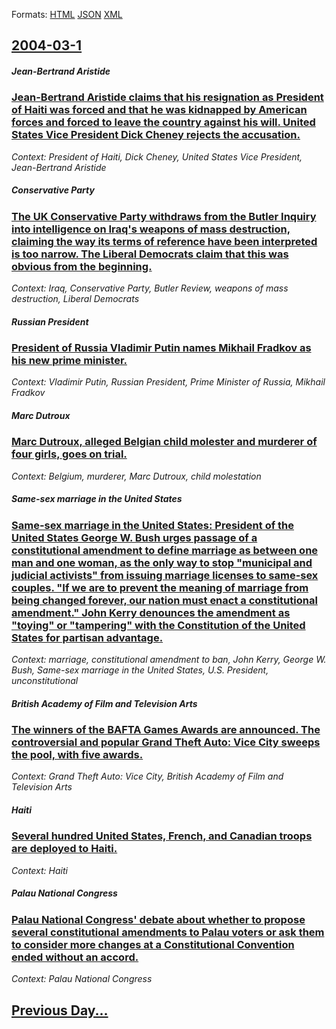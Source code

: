 
Formats: [HTML](2004/03/1/index.html)  [JSON](2004/03/1/index.json)  [XML](2004/03/1/index.xml)  

## [2004-03-1](/news/2004/03/1/index.md)

##### Jean-Bertrand Aristide
### [ Jean-Bertrand Aristide claims that his resignation as President of Haiti was forced and that he was kidnapped by American forces and forced to leave the country against his will. United States Vice President Dick Cheney rejects the accusation. ](/news/2004/03/1/jean-bertrand-aristide-claims-that-his-resignation-as-president-of-haiti-was-forced-and-that-he-was-kidnapped-by-american-forces-and-forced.md)
_Context: President of Haiti, Dick Cheney, United States Vice President, Jean-Bertrand Aristide_

##### Conservative Party
### [ The UK Conservative Party withdraws from the Butler Inquiry into intelligence on Iraq's weapons of mass destruction, claiming the way its terms of reference have been interpreted is too narrow. The Liberal Democrats claim that this was obvious from the beginning. ](/news/2004/03/1/the-uk-conservative-party-withdraws-from-the-butler-inquiry-into-intelligence-on-iraq-s-weapons-of-mass-destruction-claiming-the-way-its-t.md)
_Context: Iraq, Conservative Party, Butler Review, weapons of mass destruction, Liberal Democrats_

##### Russian President
### [ President of Russia Vladimir Putin names Mikhail Fradkov as his new prime minister. ](/news/2004/03/1/president-of-russia-vladimir-putin-names-mikhail-fradkov-as-his-new-prime-minister.md)
_Context: Vladimir Putin, Russian President, Prime Minister of Russia, Mikhail Fradkov_

##### Marc Dutroux
### [ Marc Dutroux, alleged Belgian child molester and murderer of four girls, goes on trial. ](/news/2004/03/1/marc-dutroux-alleged-belgian-child-molester-and-murderer-of-four-girls-goes-on-trial.md)
_Context: Belgium, murderer, Marc Dutroux, child molestation_

##### Same-sex marriage in the United States
### [ Same-sex marriage in the United States: President of the United States George W. Bush urges passage of a constitutional amendment to define marriage as between one man and one woman, as the only way to stop "municipal and judicial activists" from issuing marriage licenses to same-sex couples. "If we are to prevent the meaning of marriage from being changed forever, our nation must enact a constitutional amendment." John Kerry denounces the amendment as "toying" or "tampering" with the Constitution of the United States for partisan advantage. ](/news/2004/03/1/same-sex-marriage-in-the-united-states-president-of-the-united-states-george-w-bush-urges-passage-of-a-constitutional-amendment-to-define.md)
_Context: marriage, constitutional amendment to ban, John Kerry, George W. Bush, Same-sex marriage in the United States, U.S. President, unconstitutional_

##### British Academy of Film and Television Arts
### [ The winners of the BAFTA Games Awards are announced. The controversial and popular Grand Theft Auto: Vice City sweeps the pool, with five awards. ](/news/2004/03/1/the-winners-of-the-bafta-games-awards-are-announced-the-controversial-and-popular-grand-theft-auto-vice-city-sweeps-the-pool-with-five-a.md)
_Context: Grand Theft Auto: Vice City, British Academy of Film and Television Arts_

##### Haiti
### [ Several hundred United States, French, and Canadian troops are deployed to Haiti. ](/news/2004/03/1/several-hundred-united-states-french-and-canadian-troops-are-deployed-to-haiti.md)
_Context: Haiti_

##### Palau National Congress
### [ Palau National Congress' debate about whether to propose several constitutional amendments to Palau voters or ask them to consider more changes at a Constitutional Convention ended without an accord. ](/news/2004/03/1/palau-national-congress-debate-about-whether-to-propose-several-constitutional-amendments-to-palau-voters-or-ask-them-to-consider-more-cha.md)
_Context: Palau National Congress_

## [Previous Day...](/news/2004/02/29/index.md)

